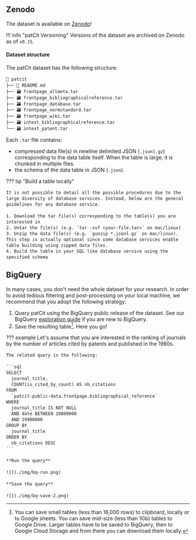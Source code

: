 [gs-quickstart]:https://cloud.google.com/storage/docs/quickstarts-console
[zen-patcit]:https://zenodo.org/record/4244176
[^bq-save]:You can save small tables (less than 16,000 rows) to clipboard, locally or to Google sheets. You can save mid-size (less than 1Gb) tables to Google Drive. Larger tables have to be saved to BigQuery, then to Google Cloud Storage and from there you can download them locally.


## Zenodo

The dataset is available on [Zenodo][zen-patcit]!

!!! info "patCit Versioning"
    Versions of the dataset are archived on Zenodo as of `v0.15`.

#### Dataset structure

The patCit dataset has the following structure:

```bash
📁 patcit
├── 📝 README.md
├── 🗃️ frontpage_allmeta.tar
├── 🗃️ frontpage_bibliographicalreference.tar
├── 🗃️ frontpage_database.tar
├── 🗃️ frontpage_normstandard.tar
├── 🗃️ frontpage_wiki.tar
├── 🗃️ intext_bibliographicalreference.tar
└── 🗃️ intext_patent.tar
```

Each `.tar` file contains:

- compressed data file(s) in newline delimited JSON (`.jsonl.gz`) corresponding to the data table itself. When the table is large, it is chunked in multiple files.
- the schema of the data table in JSON (`.json`).

??? tip "Build a table locally"

	It is not possible to detail all the possible procedures due to the large diversity of database services. Instead, below are the general guidelines for any database service.

	1. Download the tar file(s) corresponding to the table(s) you are interested in
	2. Untar the file(s) (e.g. `tar -xvf <your-file.tar>` on mac/linux)
	3. Unzip the data file(s) (e.g. `gunzip *.jsonl.gz` on mac/linux). This step is actually optional since some database services enable table building using zipped data files.
	4. Build the table in your SQL like database service using the specified schema


## BigQuery

In many cases, you don't need the whole dataset for your research. In order to avoid tedious filtering and post-processing on your local machine, we recommend that you adopt the following strategy:

1. Query patCit using the BigQuery public release of the dataset. See our BigQuery [exploration guide](explore.md) if you are new to BigQuery.
2. Save the resulting table[^bq-save]. Here you go!


??? example
    Let's assume that you are interested in the ranking of journals by the number of articles cited by patents and published in the 1980s.

    The related query is the following:

    ```sql
    SELECT
	  journal_title,
	  COUNT(is_cited_by_count) AS nb_citations
	FROM
	  `patcit-public-data.frontpage.bibliographical_reference`
	WHERE
	  journal_title IS NOT NULL
	  AND date BETWEEN 19800000
	  AND 19900000
	GROUP BY
	  journal_title
	ORDER BY
	  nb_citations DESC
    ```

    **Run the query**

    ![](./img/bq-run.png)

    **Save the query**

    ![](./img/bq-save-2.png)
